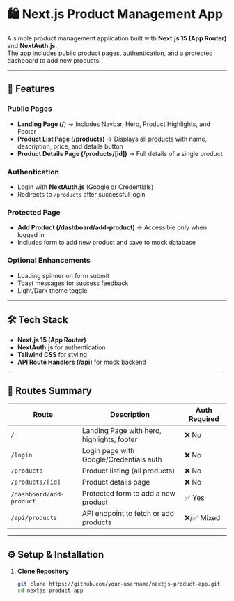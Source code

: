 # 🛍️ Next.js Product Management App

A simple product management application built with **Next.js 15 (App Router)** and **NextAuth.js**.  
The app includes public product pages, authentication, and a protected dashboard to add new products.

---

## 🚀 Features

### Public Pages
- **Landing Page (/**) → Includes Navbar, Hero, Product Highlights, and Footer
- **Product List Page (/products)** → Displays all products with name, description, price, and details button
- **Product Details Page (/products/[id])** → Full details of a single product

### Authentication
- Login with **NextAuth.js** (Google or Credentials)
- Redirects to `/products` after successful login

### Protected Page
- **Add Product (/dashboard/add-product)** → Accessible only when logged in
- Includes form to add new product and save to mock database

### Optional Enhancements
- Loading spinner on form submit
- Toast messages for success feedback
- Light/Dark theme toggle

---

## 🛠️ Tech Stack
- **Next.js 15 (App Router)**
- **NextAuth.js** for authentication
- **Tailwind CSS** for styling
- **API Route Handlers (/api)** for mock backend

---

## 📂 Routes Summary

| Route                        | Description                                      | Auth Required |
|------------------------------|--------------------------------------------------|---------------|
| `/`                          | Landing Page with hero, highlights, footer       | ❌ No         |
| `/login`                     | Login page with Google/Credentials auth          | ❌ No         |
| `/products`                  | Product listing (all products)                   | ❌ No         |
| `/products/[id]`             | Product details page                             | ❌ No         |
| `/dashboard/add-product`     | Protected form to add a new product              | ✅ Yes        |
| `/api/products`              | API endpoint to fetch or add products            | ❌/✅ Mixed   |

---

## ⚙️ Setup & Installation

1. **Clone Repository**
   ```bash
   git clone https://github.com/your-username/nextjs-product-app.git
   cd nextjs-product-app
